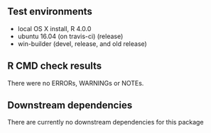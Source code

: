 
## Test environments

* local OS X install, R 4.0.0
* ubuntu 16.04 (on travis-ci) (release)
* win-builder (devel, release, and old release)

## R CMD check results
There were no ERRORs,  WARNINGs or NOTEs.

## Downstream dependencies
There are currently no downstream dependencies for this package

